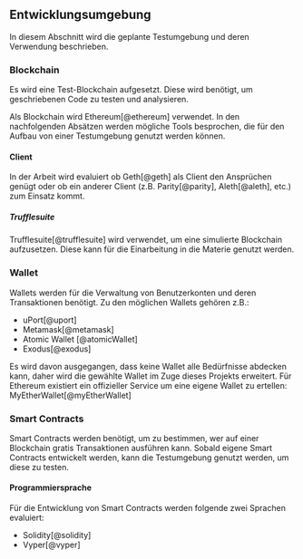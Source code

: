 ## Entwicklungsumgebung

In diesem Abschnitt wird die geplante Testumgebung und deren Verwendung beschrieben. 


### Blockchain

Es wird eine Test-Blockchain aufgesetzt. Diese wird benötigt, um geschriebenen Code zu testen und analysieren. 

Als Blockchain wird Ethereum[@ethereum] verwendet. 
In den nachfolgenden Absätzen werden mögliche Tools besprochen, die für den Aufbau von einer Testumgebung genutzt werden können. 

#### Client

In der Arbeit wird evaluiert ob Geth[@geth] als Client den Ansprüchen genügt oder ob ein anderer Client (z.B. Parity[@parity], Aleth[@aleth], etc.) zum Einsatz kommt.


##### Trufflesuite

Trufflesuite[@trufflesuite] wird verwendet, um eine simulierte Blockchain aufzusetzen. Diese kann für die Einarbeitung in die Materie genutzt werden.

### Wallet

Wallets werden für die Verwaltung von Benutzerkonten und deren Transaktionen benötigt. 
Zu den möglichen Wallets gehören z.B.:

- uPort[@uport]
- Metamask[@metamask]
- Atomic Wallet [@atomicWallet]
- Exodus[@exodus]

Es wird davon ausgegangen, dass keine Wallet alle Bedürfnisse abdecken kann, daher wird die gewählte Wallet im Zuge dieses Projekts erweitert. Für Ethereum existiert ein offizieller Service um eine eigene Wallet zu ertellen: MyEtherWallet[@myEtherWallet]

### Smart Contracts

Smart Contracts werden benötigt, um zu bestimmen, wer auf einer Blockchain gratis Transaktionen ausführen kann. 
Sobald eigene Smart Contracts entwickelt werden, kann die Testumgebung genutzt werden, um diese zu testen.


#### Programmiersprache

Für die Entwicklung von Smart Contracts werden folgende zwei Sprachen evaluiert: 

- Solidity[@solidity]
- Vyper[@vyper]


